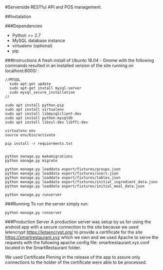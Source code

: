 #Serverside RESTful API and POS management.

##Instalation

###Dependencies
* Python >= 2.7
* MySQL database instance
* virtualenv (optional)
* pip

###Instructions
A fresh install of Ubunto 16.04 - Gnome with the following commands resulted in an installed version of the site running on localhost:8000/ :

```
//MYSQL
  sudo apt-get update
  sudo apt-get install mysql-server
  sudo mysql_secure_installation
//

sudo apt install python-pip
sudo apt install virtualenv
sudo apt install libmysqlclient-dev
sudo apt install python-mysqldb
sudo apt install libssl-dev libffi-dev

virtualenv env
source env/bin/activate

pip install -r requierments.txt


python manage.py makemigrations
python manage.py migrate

python manage.py loaddata export/fixtures/groups.json
python manage.py loaddata export/fixtures/users.json
python manage.py loaddata export/fixtures/tables.json
python manage.py loaddata export/fixtures/initial_ingredient_data.json
python manage.py loaddata export/fixtures/initial_meal_data.json

python manage.py runserver

```

###Running
To run the server simply run:

```
python manage.py runserver
```

###Production Server
A production server was setup by us for using the android app with a secure connection to the site because we used letencrypt https://letsencrypt.org/ to provide a certificate for the site https://smartrestaurant.xyz which we own and we used Apache to serve the requests with the following apache config file: smartrestaurant.xyz.conf located in the SmartRestaurant folder.

We used Certificate Pinning in the release of the app to assure only connections to the holder of the certificate were able to be processed.

